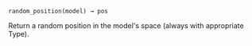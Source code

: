 ```
random_position(model) → pos
```

Return a random position in the model's space (always with appropriate Type).
